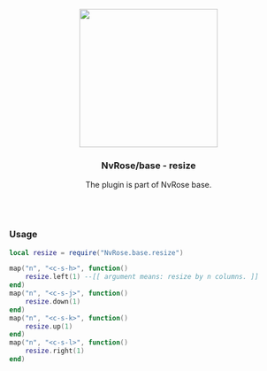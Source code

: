 <p align="center">
    <img width=250 src=https://user-images.githubusercontent.com/93622468/199302147-ef457867-30e1-49e3-be68-555fb071c9c9.png>
</p>

<h3 align=center> NvRose/base - resize </h3>

<p align=center>
    The plugin is part of NvRose base.
</p><br><br>

### Usage
```lua
local resize = require("NvRose.base.resize")

map("n", "<c-s-h>", function()
	resize.left(1) --[[ argument means: resize by n columns. ]]
end)
map("n", "<c-s-j>", function()
	resize.down(1)
end)
map("n", "<c-s-k>", function()
	resize.up(1)
end)
map("n", "<c-s-l>", function()
	resize.right(1)
end)
```

